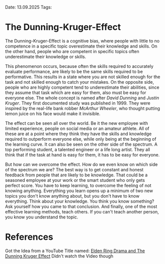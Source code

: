 Date: 13.09.2025
Tags: 

# The Dunning-Kruger-Effect

The Dunning-Kruger-Effect is a cognitive bias, where people with little to no competence in a
specific topic overestimate their knowledge and skills. On the other hand, people who are competent
in specific topics often underestimate their knowledge or skills.

This phenomenon occurs, because often the skills required to accurately evaluate performance, are
likely to be the same skills required to be performative. This results in a state where you are not
skilled enough for the task and not skilled enough to catch your mistakes.
On the opposite side, people who are highly competent tend to underestimate their abilities, since
they assume that task which are easy for them, also must be easy for everyone else.
The whole concept is named after *David Dunning* and *Justin Kruger*. They first documented study was
published in 1999. They were inspired by the real-life bank robber *McArthur Wheeler*, who thought
putting lemon juice on his face would make it invisible. 

The effect can be seen all over the world. Be it the new employee with limited experience, people on
social media or an amateur athlete. All of these are at a point where they think they have the skills
and knowledge required to outperform everyone else, while only being at the beginning of the
learning curve. 
It can also be seen on the other side of the spectrum. A top performing student, a talented engineer
or  a life long artist. They all think that if the task at hand is easy for them, it has to be easy for
everyone.    

But how can we overcome the effect. How do we even know on which side of the spectrum we are? The best way is to get constant and honest
feedback from people that are likely to be knowledge. That could be a seasoned employee at your work or the smart student who only gets 
perfect score. 
You have to keep learning, to overcome the feeling of not knowing anything. Everything you learn opens up a minimum of two new topics you 
don't know anything about, but you don't have to know everything. 
Think about your knowledge. You think you know something? Ask yourself how you came to that conclusion. 
And finally, one of the most effective learning methods, teach others. If you can't teach another person, you know you understand the topic. 
# References
Got the Idea from a YouTube Title named: [Elden Ring Drama and The Dunning Kruger Effect](https://www.youtube.com/watch?v=ucV6h7OxSso&pp=0gcJCckJAYcqIYzv)
Didn't watch the Video though